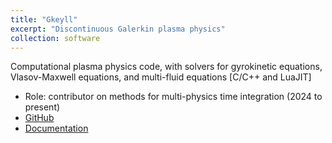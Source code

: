 ```yaml
---
title: "Gkeyll"
excerpt: "Discontinuous Galerkin plasma physics"
collection: software
---
```


Computational plasma physics code, with solvers for gyrokinetic equations, Vlasov-Maxwell equations, and multi-fluid equations [C/C++ and LuaJIT]

* Role: contributor on methods for multi-physics time integration (2024 to present)
* [GitHub](https://github.com/ammarhakim/gkyl)
* [Documentation](https://gkeyll.readthedocs.io)

